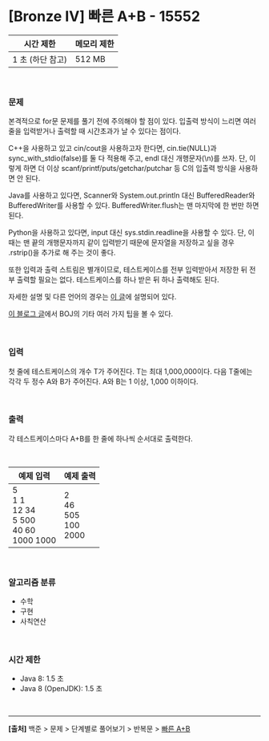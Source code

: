 # [Bronze Ⅳ] 빠른 A+B - 15552

|시간 제한|메모리 제한|
|---|---|
|1 초 (하단 참고)|512 MB|

<br>

### 문제
본격적으로 for문 문제를 풀기 전에 주의해야 할 점이 있다. 입출력 방식이 느리면 여러 줄을 입력받거나 출력할 때 시간초과가 날 수 있다는 점이다.

C++을 사용하고 있고 cin/cout을 사용하고자 한다면, cin.tie(NULL)과 sync_with_stdio(false)를 둘 다 적용해 주고, endl 대신 개행문자(\n)를 쓰자. 단, 이렇게 하면 더 이상 scanf/printf/puts/getchar/putchar 등 C의 입출력 방식을 사용하면 안 된다.

Java를 사용하고 있다면, Scanner와 System.out.println 대신 BufferedReader와 BufferedWriter를 사용할 수 있다. BufferedWriter.flush는 맨 마지막에 한 번만 하면 된다.

Python을 사용하고 있다면, input 대신 sys.stdin.readline을 사용할 수 있다. 단, 이때는 맨 끝의 개행문자까지 같이 입력받기 때문에 문자열을 저장하고 싶을 경우 .rstrip()을 추가로 해 주는 것이 좋다.

또한 입력과 출력 스트림은 별개이므로, 테스트케이스를 전부 입력받아서 저장한 뒤 전부 출력할 필요는 없다. 테스트케이스를 하나 받은 뒤 하나 출력해도 된다.

자세한 설명 및 다른 언어의 경우는 [이 글](https://www.acmicpc.net/board/view/22716)에 설명되어 있다.

[이 블로그 글](https://www.acmicpc.net/blog/view/55)에서 BOJ의 기타 여러 가지 팁을 볼 수 있다.

<br>

### 입력
첫 줄에 테스트케이스의 개수 T가 주어진다. T는 최대 1,000,000이다. 다음 T줄에는 각각 두 정수 A와 B가 주어진다. A와 B는 1 이상, 1,000 이하이다.

<br>

### 출력
각 테스트케이스마다 A+B를 한 줄에 하나씩 순서대로 출력한다.

<br>

|예제 입력|예제 출력|
|---|---|
|5<br>1 1<br>12 34<br>5 500<br>40 60<br>1000 1000|2<br>46<br>505<br>100<br>2000|

<br>

### 알고리즘 분류
* 수학
* 구현
* 사칙연산

<br>

### 시간 제한
* Java 8: 1.5 초
* Java 8 (OpenJDK): 1.5 초

<br>

---
**[출처]** 백준 > 문제 > 단계별로 풀어보기 > 반복문 > [빠른 A+B](https://www.acmicpc.net/problem/15552)